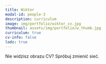 ```yaml
---
title: Wiktor 
modal-id: people-3
description: curriculum
image: img/portfolio/wiktor_cv.jpg
thumbnail: assets/img/portfolio/w_thumb.jpg
curriculum: true
cv-info: false
lodz: true
---
```



Nie widzisz obrazu CV? Spróbuj zmienić sieć.